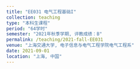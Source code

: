 ```yaml
---
title: "EE031 电气工程基础I"
collection: teaching
type: "本科生课程"
period: "64学时"
semester: "2021年秋季学期, 评教成绩：B"
permalink: /teaching/2021-fall-EE031
venue: "上海交通大学, 电子信息与电气工程学院电气工程系"
date: 2021-09-01
location: "上海, 中国"
---
```


